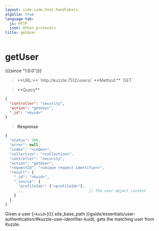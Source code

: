```yaml
---
layout: side-code.html.handlebars
algolia: true
language-tab:
  js: HTTP
  json: Other protocols
title: getUser
---
```



# getUser

{{{since "1.0.0"}}}



<blockquote class="js">
<p>
**URL:** `http://kuzzle:7512/users/<kuid>`  
**Method:** `GET`
</p>
</blockquote>

<blockquote class="json">
<p>
**Query**
</p>
</blockquote>

```json
{
  "controller": "security",
  "action": "getUser",
  "_id": "<kuid>"
}
```

>**Response**

```javascript
{
  "status": 200,
  "error": null,
  "index": "<index>",
  "collection": "<collection>",
  "controller": "security",
  "action": "getUser",
  "requestId": "<unique request identifier>",
  "result": {
    "_id": "<kuid>",
    "_source": {
      "profileIds": ["<profileId>"],
      ...                             // The user object content
    }
  }
}
```


Given a user [`<kuid>`]({{ site_base_path }}guide/essentials/user-authentication/#kuzzle-user-identifier-kuid), gets the matching user from Kuzzle.
